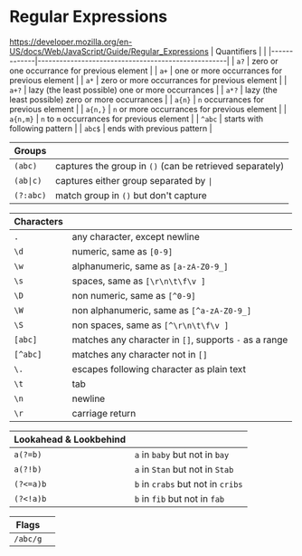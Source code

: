 # Regular Expressions
https://developer.mozilla.org/en-US/docs/Web/JavaScript/Guide/Regular_Expressions
| Quantifiers |                                                    |
|-------------|----------------------------------------------------|
| `a?`        | zero or one occurrance for previous element        |
| `a+`        | one or more occurrances for previous element       |
| `a*`        | zero or more occurrances for previous element      |
| `a+?`       | lazy (the least possible) one or more occurrances  |
| `a*?`       | lazy (the least possible) zero or more occurrances |
| `a{n}`      | `n` occurrances for previous element               |
| `a{n,}`     | `n` or more occurrances for previous element       |
| `a{n,m}`    | `n` to `m` occurrances for previous element        |
| `^abc`      | starts with following pattern                      |
| `abc$`      | ends with previous pattern                         |

| Groups    |                                                          |
|-----------|----------------------------------------------------------|
| `(abc)`   | captures the group in `()` (can be retrieved separately) |
| `(ab\|c)` | captures either group separated by `\|`                  |
| `(?:abc)` | match group in `()` but don't capture                    |

| Characters |                                                        |
|------------|--------------------------------------------------------|
| `.`        | any character, except newline                          |
| `\d`       | numeric, same as `[0-9]`                               |
| `\w`       | alphanumeric, same as `[a-zA-Z0-9_]`                   |
| `\s`       | spaces, same as `[\r\n\t\f\v ]`                        |
| `\D`       | non numeric, same as `[^0-9]`                          |
| `\W`       | non alphanumeric, same as `[^a-zA-Z0-9_]`              |
| `\S`       | non spaces, same as `[^\r\n\t\f\v ]`                   |
| `[abc]`    | matches any character in `[]`, supports `-` as a range |
| `[^abc]`   | matches any character not in `[]`                      |
| `\.`       | escapes following character as plain text              |
| `\t`       | tab                                                    |
| `\n`       | newline                                                |
| `\r`       | carriage return                                        |


| Lookahead & Lookbehind |                                   |
|------------------------|-----------------------------------|
| `a(?=b)`               | `a` in `baby` but not in `bay`    |
| `a(?!b)`               | `a` in `Stan` but not in `Stab`   |
| `(?<=a)b`              | `b` in `crabs` but not in `cribs` |
| `(?<!a)b`              | `b` in `fib` but not in `fab`     |


| Flags    |  |
|----------|--|
| `/abc/g` |  |
